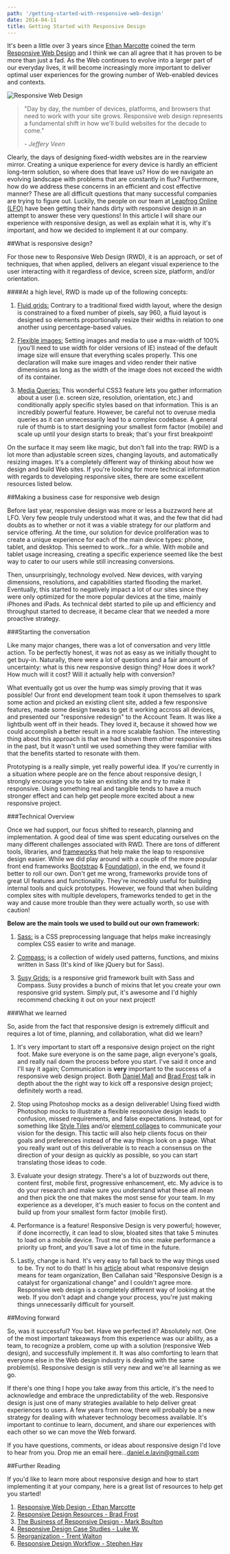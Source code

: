 ```yaml
---
path: '/getting-started-with-responsive-web-design'
date: 2014-04-11
title: Getting Started with Responsive Design
---
```


It's been a little over 3 years since [Ethan Marcotte](http://ethanmarcotte.com/) coined the term
[Responsive Web Design](http://alistapart.com/article/responsive-web-design/) and I think we can
all agree that it has proven to be more than just a fad. As the Web continues to evolve into a
larger part of our everyday lives, it will become increasingly more important to deliver optimal
user experiences for the growing number of Web-enabled devices and contexts.

![Responsive Web Design](/images/flat-rwd.png)

<div class="pa4">
  <blockquote class="athelas ml0 mt0 pl4 black-90 bl bw2 b--blue">
    <p class="f5 f4-m f3-l lh-copy measure mt0">"Day by day, the number of devices, platforms, and browsers that need to work with your site grows. Responsive web design represents a fundamental shift in how we'll build websites for the decade to come."</p>
    <cite class="f6 ttu tracked fs-normal">- Jeffery Veen</cite>
  </blockquote>
</div>

Clearly, the days of designing fixed-width websites are in the rearview mirror. Creating a unique experience for every device is hardly an efficient long-term solution, so where does that leave us? How do we navigate an evolving landscape with problems that are constantly in flux? Furthermore, how do we address these concerns in an efficient and cost effective manner? These are all difficult questions that many successful companies are trying to figure out.  Luckily, the people on our team at [Leapfrog Online (LFO)](http://leapfrogonline.io) have been getting their hands dirty with responsive design in an attempt to answer these very questions! In this article I will share our experience with responsive design, as well as explain what it is, why it's important, and how we decided to implement it at our company.

##What is responsive design?

For those new to Responsive Web Design (RWD), it is an approach, or set of techniques, that when applied, delivers an elegant visual experience to the user interacting with it regardless of device, screen size, platform, and/or orientation.

####At a high level, RWD is made up of the following concepts:

1. [Fluid grids:](http://alistapart.com/article/fluidgrids) Contrary to a traditional fixed width layout, where the design is constrained to a fixed number of pixels, say 960, a fluid layout is designed so elements proportionally resize their widths in relation to one another using percentage-based values.

2. [Flexible images:](http://alistapart.com/article/fluid-images/) Setting images and media to use a max-width of 100% (you'll need to use width for older versions of IE) instead of the default image size will ensure that everything scales properly.  This one declaration will make sure images and video render their native dimensions as long as the width of the image does not exceed the width of its container.

3. [Media Queries:](https://developer.mozilla.org/en-US/docs/Web/Guide/CSS/Media_queries) This wonderful CSS3 feature lets you gather information about a user (i.e. screen size, resolution, orientation, etc.) and conditionally apply specific styles based on that information.  This is an incredibly powerful feature. However, be careful not to overuse media queries as it can unnecessarily lead to a complex codebase. A general rule of thumb is to start designing your smallest form factor (mobile) and scale up until your design starts to break; that's your first breakpoint!

On the surface it may seem like magic, but don't fall into the trap: RWD is a lot more than adjustable screen sizes, changing layouts, and automatically resizing images. It's a completely different way of thinking about how we design and build Web sites. If you're looking for more technical information with regards to developing responsive sites, there are some excellent resources listed below.

##Making a business case for responsive web design

Before last year, responsive design was more or less a buzzword here at LFO. Very few people truly understood what it was, and the few that did had doubts as to whether or not it was a viable strategy for our platform and service offering. At the time, our solution for device proliferation was to create a unique experience for each of the main device types: phone, tablet, and desktop.  This seemed to work...for a while. With mobile and tablet usage increasing, creating a specific experience seemed like the best way to cater to our users while still increasing conversions.

Then, unsurprisingly, technology evolved. New devices, with varying dimensions, resolutions, and capabilities started flooding the market. Eventually, this started to negatively impact a lot of our sites since they were only optimized for the more popular devices at the time, mainly iPhones and iPads. As technical debt started to pile up and efficiency and throughput started to decrease, it became clear that we needed a more proactive strategy.

###Starting the conversation

Like many major changes, there was a lot of conversation and very little action. To be perfectly honest, it was not as easy as we initially thought to get buy-in. Naturally, there were a lot of questions and a fair amount of uncertainty: what is this new responsive design thing? How does it work? How much will it cost? Will it actually help with conversion?

What eventually got us over the hump was simply proving that it was possible! Our front end development team took it upon themselves to spark some action and picked an existing client site, added a few responsive features, made some design tweaks to get it working accross all devices, and presented our "responsive redesign" to the Account Team. It was like a lightbulb went off in their heads. They loved it, because it showed how we could accomplish a better result in a more scalable fashion. The interesting thing about this approach is that we had shown them other responsive sites in the past, but it wasn't until we used something they were familiar with that the benefits started to resonate with them.

Prototyping is a really simple, yet really powerful idea. If you're currently in a situation where people are on the fence about responsive design, I strongly encourage you to take an existing site and try to make it responsive.  Using something real and tangible tends to have a much stronger effect and can help get people more excited about a new responsive project.

###Technical Overview

Once we had support, our focus shifted to research, planning and implementation. A good deal of time was spent educating ourselves on the many different challenges associated with RWD. There are tons of different tools, libraries, and [frameworks](http://usablica.github.io/front-end-frameworks/compare.html) that help make the leap to responsive design easier.  While we did play around with a couple of the more popular front end frameworks [Bootstrap](http://getbootstrap.com/) & [Foundation](http://foundation.zurb.com/)), in the end, we found it better to roll our own. Don't get me wrong, frameworks provide tons of great UI features and functionality. They're incredibly useful for building internal tools and quick prototypes. However, we found that when building complex sites with multiple developers, frameworks tended to get in the way and cause more trouble than they were actually worth, so use with caution!

**Below are the main tools we used to build out our own framework:**

1. [Sass:](http://sass-lang.com/) is a CSS preprocessing language that helps make increasingly complex CSS easier to write and manage.

2. [Compass:](http://compass-style.org/) is a collection of widely used patterns, functions, and mixins written in Sass (It's kind of like jQuery but for Sass).

3. [Susy Grids:](http://susy.oddbird.net/) is a responsive grid framework built with Sass and Compass.  Susy provides a bunch of mixins that let you create your own responsive grid system.  Simply put, it's awesome and I'd highly recommend checking it out on your next project!

###What we learned

So, aside from the fact that responsive design is extremely difficult and requires a lot of time, planning, and collaboration, what did we learn?

1. It's very important to start off a responsive design project on the right foot.  Make sure everyone is on the same page, align everyone's goals, and really nail down the process before you start. I've said it once and I'll say it again; Communication is **very** important to the success of a responsive web design project.  Both [Daniel Mall](http://danielmall.com/articles/responsive-mobile-entertainment-weekly/) and [Brad Frost](http://bradfrostweb.com/blog/post/entertainment-weekly/) talk in depth about the the right way to kick off a responsive design project; definitely worth a read.

2. Stop using Photoshop mocks as a design deliverable! Using fixed width Photoshop mocks to illustrate a flexible responsive design leads to confusion, missed requirements, and false expectations. Instead, opt for something like [Style Tiles](http://styletil.es/) and/or [element collages](http://danielmall.com/articles/rif-element-collages/) to communicate your vision for the design. This tactic will also help clients focus on their goals and preferences instead of the way things look on a page.  What you really want out of this deliverable is to reach a consensus on the direction of your design as quickly as possible, so you can start translating those ideas to code.

3. Evaluate your design strategy. There's a lot of buzzwords out there, content first, mobile first, progressive enhancement, etc. My advice is to do your research and make sure you understand what these all mean and then pick the one that makes the most sense for your team. In my experience as a developer, it's much easier to focus on the content and build up from your smallest form factor (mobile first).

4. Performance is a feature! Responsive Design is very powerful; however, if done incorrectly, it can lead to slow, bloated sites that take 5 minutes to load on a mobile device. Trust me on this one: make performance a priority up front, and you'll save a lot of time in the future.

5. Lastly, change is hard. It's very easy to fall back to the way things used to be. Try not to do that! In his [article](http://www.creativebloq.com/business/what-responsive-web-design-means-team-organisation-11410353) about what responsive design means for team organization, Ben Callahan said "Responsive Design is a catalyst for organizational change" and I couldn't agree more.  Responsive web design is a completely different way of looking at the web. If you don't adapt and change your process, you're just making things unnecessarily difficult for yourself.

##Moving forward

So, was it successful? You bet. Have we perfected it? Absolutely not.  One of the most important takeaways from this experience was our ability, as a team, to recognize a problem, come up with a solution (responsive Web design), and successfully implement it. It was also comforting to learn that everyone else in the Web design industry is dealing with the same problem(s). Responsive design is still very new and we're all learning as we go.

If there's one thing I hope you take away from this article, it's the need to acknowledge and embrace the unpredictability of the web. Responsive design is just one of many strategies available to help deliver great experiences to users. A few years from now, there will probably be a new strategy for dealing with whatever technology becomess available. It's important to continue to learn, document, and share our experiences with each other so we can move the Web forward.

If you have questions, comments, or ideas about responsive design I'd love to hear from you. Drop me an email here...<a href="mailto:daniel.e.lavin@gmail.com">daniel.e.lavin@gmail.com</a>

##Further Reading

If you'd like to learn more about responsive design and how to start implementing it at your company, here is a great list of resources to help get you started!

1. [Responsive Web Design - Ethan Marcotte](http://alistapart.com/article/responsive-web-design/")
2. [Responsive Design Resources - Brad Frost](http://bradfrost.github.io/this-is-responsive/resources.html)
3. [The Business of Responsive Design - Mark Boulton](http://markboulton.co.uk/journal/thebusinessofrwd)
4. [Responsive Design Case Studies - Luke W.](http://www.lukew.com/ff/entry.asp?1691)
5. [Reorganization - Trent Walton](http://trentwalton.com/2013/04/10/reorganization)
6. [Responsive Design Workflow - Stephen Hay](http://www.amazon.com/Responsive-Design-Workflow-Stephen-Hay/dp/0321887867)
